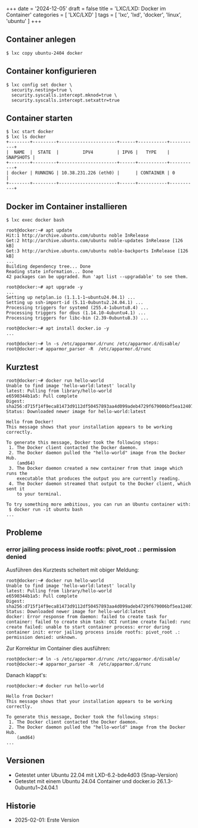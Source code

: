 +++
date = '2024-12-05'
draft = false
title = 'LXC/LXD: Docker im Container'
categories = [ 'LXC/LXD' ]
tags = [ 'lxc', 'lxd', 'docker', 'linux', 'ubuntu' ]
+++

<!--
LXC/LXD: Docker im Container
============================
-->

Container anlegen
-----------------

```
$ lxc copy ubuntu-2404 docker
```

Container konfigurieren
-----------------------

```
$ lxc config set docker \
  security.nesting=true \
  security.syscalls.intercept.mknod=true \
  security.syscalls.intercept.setxattr=true
```

Container starten
-----------------

```
$ lxc start docker
$ lxc ls docker
+--------+---------+----------------------+------+-----------+-----------+
|  NAME  |  STATE  |         IPV4         | IPV6 |   TYPE    | SNAPSHOTS |
+--------+---------+----------------------+------+-----------+-----------+
| docker | RUNNING | 10.38.231.226 (eth0) |      | CONTAINER | 0         |
+--------+---------+----------------------+------+-----------+-----------+
```

Docker im Container installieren
--------------------------------

```
$ lxc exec docker bash

root@docker:~# apt update
Hit:1 http://archive.ubuntu.com/ubuntu noble InRelease
Get:2 http://archive.ubuntu.com/ubuntu noble-updates InRelease [126 kB]
Get:3 http://archive.ubuntu.com/ubuntu noble-backports InRelease [126 kB]
...
Building dependency tree... Done
Reading state information... Done
42 packages can be upgraded. Run 'apt list --upgradable' to see them.

root@docker:~# apt upgrade -y
...
Setting up netplan.io (1.1.1-1~ubuntu24.04.1) ...
Setting up ssh-import-id (5.11-0ubuntu2.24.04.1) ...
Processing triggers for systemd (255.4-1ubuntu8.4) ...
Processing triggers for dbus (1.14.10-4ubuntu4.1) ...
Processing triggers for libc-bin (2.39-0ubuntu8.3) ...

root@docker:~# apt install docker.io -y
...

root@docker:~# ln -s /etc/apparmor.d/runc /etc/apparmor.d/disable/
root@docker:~# apparmor_parser -R  /etc/apparmor.d/runc
```

Kurztest
--------

```
root@docker:~# docker run hello-world
Unable to find image 'hello-world:latest' locally
latest: Pulling from library/hello-world
e6590344b1a5: Pull complete
Digest: sha256:d715f14f9eca81473d9112df50457893aa4d099adeb4729f679006bf5ea12407
Status: Downloaded newer image for hello-world:latest

Hello from Docker!
This message shows that your installation appears to be working correctly.

To generate this message, Docker took the following steps:
 1. The Docker client contacted the Docker daemon.
 2. The Docker daemon pulled the "hello-world" image from the Docker Hub.
    (amd64)
 3. The Docker daemon created a new container from that image which runs the
    executable that produces the output you are currently reading.
 4. The Docker daemon streamed that output to the Docker client, which sent it
    to your terminal.

To try something more ambitious, you can run an Ubuntu container with:
 $ docker run -it ubuntu bash
...
```

Probleme
--------

### error jailing process inside rootfs: pivot_root .: permission denied

Ausführen des Kurztests scheitert mit obiger Meldung:

```
root@docker:~# docker run hello-world
Unable to find image 'hello-world:latest' locally
latest: Pulling from library/hello-world
e6590344b1a5: Pull complete
Digest: sha256:d715f14f9eca81473d9112df50457893aa4d099adeb4729f679006bf5ea12407
Status: Downloaded newer image for hello-world:latest
docker: Error response from daemon: failed to create task for container: failed to create shim task: OCI runtime create failed: runc create failed: unable to start container process: error during container init: error jailing process inside rootfs: pivot_root .: permission denied: unknown.
```

Zur Korrektur im Container dies ausführen:

```
root@docker:~# ln -s /etc/apparmor.d/runc /etc/apparmor.d/disable/
root@docker:~# apparmor_parser -R  /etc/apparmor.d/runc
```

Danach klappt's:

```
root@docker:~# docker run hello-world

Hello from Docker!
This message shows that your installation appears to be working correctly.

To generate this message, Docker took the following steps:
 1. The Docker client contacted the Docker daemon.
 2. The Docker daemon pulled the "hello-world" image from the Docker Hub.
    (amd64)
...
```

Versionen
---------

- Getestet unter Ubuntu 22.04 mit LXD-6.2-bde4d03
  (Snap-Version)
- Getestet mit einem Ubuntu 24.04 Container
  und docker.io 26.1.3-0ubuntu1~24.04.1

Historie
--------

- 2025-02-01: Erste Version
